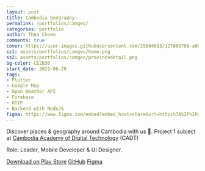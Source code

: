 ```yaml
---
layout: post
title: Cambodia Geography
permalink: /portfolios/camgeo/
categories: portfolio
author: Thea Choem
comments: true
cover: https://user-images.githubusercontent.com/29684683/127860708-a0047a41-5add-469c-a6c3-853dbd22e8e8.png
ss1: assets/portfolios/camgeo/home.png
ss2: assets/portfolios/camgeo/provincedetail.png
bg-color: CE2B30
start_date: 2021-06-29
tags:
- Flutter
- Google Map
- Open Weather API
- Firebase
- HTTP
- Backend with NodeJS
figma: https://www.figma.com/embed?embed_host=share&url=https%3A%2F%2Fwww.figma.com%2Ffile%2FrENtVilaZAqW6wLOfuPZH9%2FCambodia-Geography
---
```

Discover places & geography around Cambodia with us 📝. Project 1 subject at [Cambodia Academy of Digital Technology](https://www.cadt.edu.kh) (CADT)

Role: Leader, Mobile Developer & UI Designer.

<a class="primary-button" href="https://play.google.com/store/apps/details?id=com.juniorise.camgeo">Download on Play Store</a>
<a class="primary-button" href="https://github.com/CSG6Project1/cambodia_geography_mobile">GitHub</a>
<a class="primary-button" href="https://www.figma.com/file/rENtVilaZAqW6wLOfuPZH9/Cambodia-Geography">Figma</a>